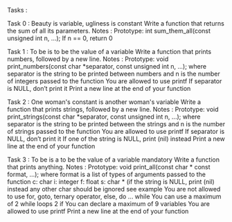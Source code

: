 Tasks :

Task 0 : Beauty is variable, ugliness is constant
Write a function that returns the sum of all its parameters.
Notes :
Prototype: int sum_them_all(const unsigned int n, ...);
If n == 0, return 0

Task 1 : To be is to be the value of a variable
Write a function that prints numbers, followed by a new line.
Notes :
Prototype: void print_numbers(const char *separator, const unsigned int n, ...);
where separator is the string to be printed between numbers
and n is the number of integers passed to the function
You are allowed to use printf
If separator is NULL, don’t print it
Print a new line at the end of your function

Task 2 : One woman's constant is another woman's variable
Write a function that prints strings, followed by a new line.
Notes :
Prototype: void print_strings(const char *separator, const unsigned int n, ...);
where separator is the string to be printed between the strings
and n is the number of strings passed to the function
You are allowed to use printf
If separator is NULL, don’t print it
If one of the string is NULL, print (nil) instead
Print a new line at the end of your function

Task 3 : To be is a to be the value of a variable mandatory
Write a function that prints anything.
Notes :
Prototype: void print_all(const char * const format, ...);
where format is a list of types of arguments passed to the function
c: char
i: integer
f: float
s: char * (if the string is NULL, print (nil) instead
any other char should be ignored
see example
You are not allowed to use for, goto, ternary operator, else, do ... while
You can use a maximum of
2 while loops
2 if
You can declare a maximum of 9 variables
You are allowed to use printf
Print a new line at the end of your function
